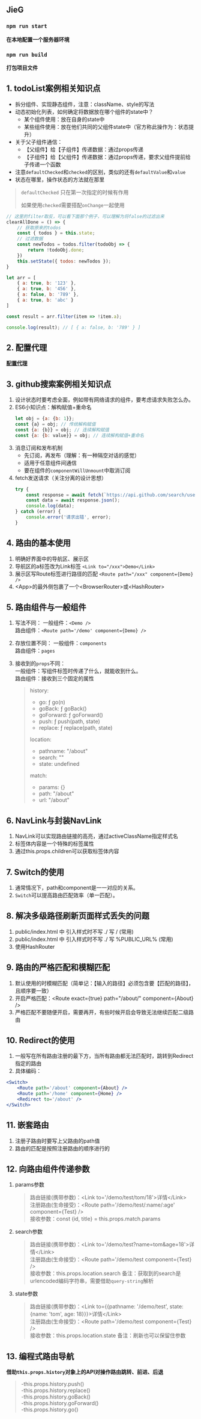 ## JieG

### `npm run start`
**在本地配置一个服务器环境**

### `npm run build`
**打包项目文件**

## 1. todoList案例相关知识点
- 拆分组件、实现静态组件，注意：className、style的写法
- 动态初始化列表，如何确定将数据放在哪个组件的state中？
    - 某个组件使用：放在自身的state中
    - 某些组件使用：放在他们共同的父组件state中（官方称此操作为：状态提升）
- 关于父子组件通信：
    - 【父组件】给【子组件】传递数据：通过props传递
    - 【子组件】给【父组件】传递数据：通过props传递，要求父组件提前给子传递一个函数
- 注意`defaultChecked`和`checked`的区别，类似的还有`defaultValue`和`value`
- 状态在哪里，操作状态的方法就在那里

> `defaultChecked` 只在第一次指定的时候有作用
> 
> 如果使用`checked`需要搭配`onChange`一起使用  

``` js
// 这里的filter取反，可以看下面那个例子，可以理解为将false的过滤出来
clearAllDone = () => {
    // 获取原来的todos
    const { todos } = this.state;
    // 过滤数据
    const newTodos = todos.filter(todoObj => {
        return !todoObj.done;
    })
    this.setState({ todos: newTodos });
}

let arr = [
    { a: true, b: '123' },
    { a: true, b: '456' },
    { a: false, b: '789' },
    { a: true, b: 'abc' }
]

const result = arr.filter(item => !item.a);

console.log(result); // [ { a: false, b: '789' } ]
```

## 2. 配置代理
**[配置代理](https://github.com/completel/jieG-react/blob/master/markdown/react%E8%84%9A%E6%89%8B%E6%9E%B6%E9%85%8D%E7%BD%AE%E4%BB%A3%E7%90%86.md)**


## 3. github搜索案例相关知识点
1. 设计状态时要考虑全面，例如带有网络请求的组件，要考虑请求失败怎么办。
2. ES6小知识点：解构赋值+重命名
    ``` js
    let obj = {a: {b: 1}};
    const {a} = obj; // 传统解构赋值
    const {a: {b}} = obj; // 连续解构赋值
    const {a: {b: value}} = obj; // 连续解构赋值+重命名
    ```
3. 消息订阅和发布机制
    - 先订阅，再发布（理解：有一种隔空对话的感觉）
    - 适用于任意组件间通信
    - 要在组件的`componentWillUnmount`中取消订阅
4. fetch发送请求（关注分离的设计思想）
    ``` js
    try {
        const response = await fetch(`https://api.github.com/search/users?q=${keywords}`);
        const data = await response.json();
        console.log(data);
    } catch (error) {
        console.error('请求出错', error);
    }
    ```

## 4. 路由的基本使用
1. 明确好界面中的导航区、展示区
2. 导航区的a标签改为Link标签
    `<Link to="/xxx">Demo</Link>`
3. 展示区写Route标签进行路径的匹配
    `<Route path="/xxx" component={Demo} />`
4. \<App>的最外侧包裹了一个\<BrowserRouter>或\<HashRouter>

## 5. 路由组件与一般组件
1. 写法不同：
    一般组件：`<Demo />`  
    路由组件：`<Route path='/demo' component={Demo} />`  
2. 存放位置不同：
    一般组件：`components`  
    路由组件：`pages`  
3. 接收到的`props`不同：  
    一般组件：写组件标签时传递了什么，就能收到什么。  
    路由组件：接收到三个固定的属性  

    > history:   
    > - go: ƒ go(n)  
    > - goBack: ƒ goBack()  
    > - goForward: ƒ goForward()  
    > - push: ƒ push(path, state)  
    > - replace: ƒ replace(path, state)  
    >   
    > location:   
    > - pathname: "/about"  
    > - search: ""  
    > - state: undefined  
    >   
    > match:   
    > - params: {}  
    > - path: "/about"  
    > - url: "/about"  

## 6. NavLink与封装NavLink
1. NavLink可以实现路由链接的高亮，通过activeClassName指定样式名
2. 标签体内容是一个特殊的标签属性
3. 通过this.props.children可以获取标签体内容


## 7. Switch的使用
1. 通常情况下，path和component是一一对应的关系。
2. `Switch`可以提高路由匹配效率（单一匹配）。

## 8. 解决多级路径刷新页面样式丢失的问题
1. public/index.html 中 引入样式时不写 ./ 写 / (常用)
2. public/index.html 中 引入样式时不写 ./ 写 %PUBLIC_URL% (常用)
3. 使用HashRouter

## 9. 路由的严格匹配和模糊匹配
1. 默认使用的时模糊匹配（简单记：【输入的路径】必须包含要【匹配的路径】，且顺序要一致）
2. 开启严格匹配：\<Route exact={true} path="/about/" component={About} />
3. 严格匹配不要随便开启，需要再开，有些时候开启会导致无法继续匹配二级路由

## 10. Redirect的使用
1. 一般写在所有路由注册的最下方，当所有路由都无法匹配时，跳转到Redirect指定的路由
2. 具体编码：
``` jsx
<Switch>
    <Route path='/about' component={About} />
    <Route path='/home' component={Home} />
    <Redirect to='/about' />
</Switch>
```

## 11. 嵌套路由
1. 注册子路由时要写上父路由的path值
2. 路由的匹配是按照注册路由的顺序进行的

## 12. 向路由组件传递参数
1. params参数
    > 路由链接(携带参数)：\<Link to='/demo/test/tom/18'>详情\</Link>  
    > 注册路由(生命接受)：\<Route path='/demo/test/:name/:age' component={Test} />  
    > 接收参数：const {id, title} = this.props.match.params
2. search参数
    > 路由链接(携带参数)：\<Link to='/demo/test?name=tom&age=18'>详情\</Link>  
    > 注册路由(生命接受)：\<Route path='/demo/test component={Test} />  
    > 接收参数：this.props.location.search
    > 备注：获取到的search是urlencoded编码字符串，需要借助`query-string`解析
3. state参数
    > 路由链接(携带参数)：\<Link to={{pathname: '/demo/test', state: {name: 'tom', age: 18}}}>详情\</Link>  
    > 注册路由(生命接受)：\<Route path='/demo/test component={Test} />  
    > 接收参数：this.props.location.state
    > 备注：刷新也可以保留住参数

## 13. 编程式路由导航
**借助`this.props.history`对象上的API对操作路由跳转、前进、后退**  
> -this.props.history.push()  
> -this.props.history.replace()  
> -this.props.history.goBack()  
> -this.props.history.goForward()  
> -this.props.history.go()  
